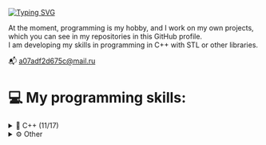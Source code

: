 [![Typing SVG](https://readme-typing-svg.herokuapp.com?color=000000&lines=Hi,+i'm+Konstantin)](https://git.io/typing-svg)

At the moment, programming is my hobby, and I work on my own projects, which you can see in my repositories in this GitHub profile. <br />
I am developing my skills in programming in C++ with STL or other libraries.<br />

📬 a07adf2d675c@mail.ru <br />

# 💻 My programming skills:

<details>
<summary>👾 C++ (11/17)</summary>
 
* 🛠️ **Tools**:
  * **Compiler**:
    * GCC
    * Clang
    * MinGw
  * **Build system**:
    * Make
    * QMake
    * CMake
  * **Debugger**:
    * GDB
  * **Frameworks**:
    * Qt 5
    
</details>

<details>
<summary>⚙️ Other</summary>

  * 🔌Git (CLI)
  * 🐧**Linux**:
    * Distributions:
      * Ubuntu
    * Command shell:
      * Bash
      * Fish
</details>
